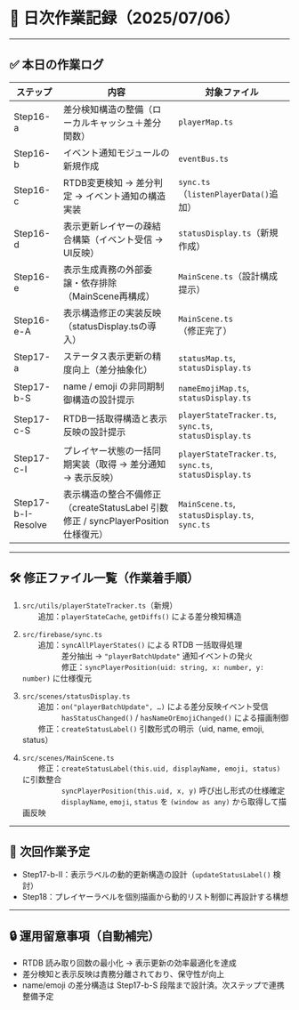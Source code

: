 # 📅 日次作業記録（2025/07/06）

---

## ✅ 本日の作業ログ

| ステップ | 内容 | 対象ファイル |
|---------|------|--------------|
| Step16-a | 差分検知構造の整備（ローカルキャッシュ＋差分関数） | `playerMap.ts` |
| Step16-b | イベント通知モジュールの新規作成 | `eventBus.ts` |
| Step16-c | RTDB変更検知 → 差分判定 → イベント通知の構造実装 | `sync.ts`（`listenPlayerData()`追加） |
| Step16-d | 表示更新レイヤーの疎結合構築（イベント受信 → UI反映） | `statusDisplay.ts`（新規作成） |
| Step16-e | 表示生成責務の外部委譲・依存排除（MainScene再構成） | `MainScene.ts`（設計構成提示） |
| Step16-e-A | 表示構造修正の実装反映（statusDisplay.tsの導入） | `MainScene.ts`（修正完了） |
| Step17-a | ステータス表示更新の精度向上（差分抽象化） | `statusMap.ts`, `statusDisplay.ts` |
| Step17-b-S | name / emoji の非同期制御構造の設計提示 | `nameEmojiMap.ts`, `statusDisplay.ts` |
| Step17-c-S | RTDB一括取得構造と表示反映の設計提示 | `playerStateTracker.ts`, `sync.ts`, `statusDisplay.ts` |
| Step17-c-I | プレイヤー状態の一括同期実装（取得 → 差分通知 → 表示反映） | `playerStateTracker.ts`, `sync.ts`, `statusDisplay.ts` |
| Step17-b-I-Resolve | 表示構造の整合不備修正（createStatusLabel 引数修正 / syncPlayerPosition 仕様復元） | `MainScene.ts`, `statusDisplay.ts`, `sync.ts` |

---

## 🛠 修正ファイル一覧（作業着手順）

1. `src/utils/playerStateTracker.ts`（新規）  
  追加：`playerStateCache`, `getDiffs()` による差分検知構造

2. `src/firebase/sync.ts`  
  追加：`syncAllPlayerStates()` による RTDB 一括取得処理  
     差分抽出 → `"playerBatchUpdate"` 通知イベントの発火  
     修正：`syncPlayerPosition(uid: string, x: number, y: number)` に仕様復元

3. `src/scenes/statusDisplay.ts`  
  追加：`on("playerBatchUpdate", …)` による差分反映イベント受信  
     `hasStatusChanged()` / `hasNameOrEmojiChanged()` による描画制御  
  修正：`createStatusLabel()` 引数形式の明示（uid, name, emoji, status）

4. `src/scenes/MainScene.ts`  
  修正：`createStatusLabel(this.uid, displayName, emoji, status)` に引数整合  
     `syncPlayerPosition(this.uid, x, y)` 呼び出し形式の仕様確定  
     `displayName`, `emoji`, `status` を `(window as any)` から取得して描画反映

---

## 🎯 次回作業予定

- Step17-b-II：表示ラベルの動的更新構造の設計（`updateStatusLabel()` 検討）  
- Step18：プレイヤーラベルを個別描画から動的リスト制御に再設計する構想

---

## 🔒 運用留意事項（自動補完）

- RTDB 読み取り回数の最小化 → 表示更新の効率最適化を達成  
- 差分検知と表示反映は責務分離されており、保守性が向上  
- name/emoji の差分構造は Step17-b-S 段階まで設計済。次ステップで連携整備予定